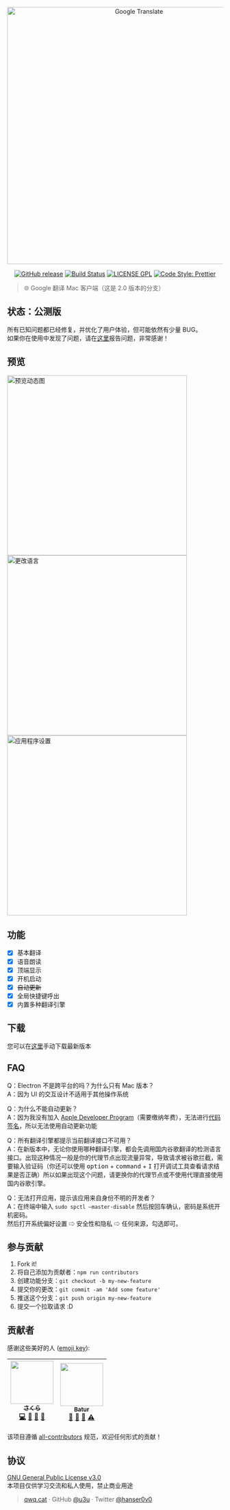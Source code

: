 <p align="center">
  <a href="https://github.com/MoeFE/GoogleTranslate">
    <img alt="Google Translate" src="https://i.loli.net/2018/07/01/5b38a1b1dcc25.png" width="600">
  </a>
</p>

<p align="center">
  <a href="https://github.com/MoeFE/GoogleTranslate/releases"><img alt="GitHub release" src="https://img.shields.io/github/release/MoeFE/GoogleTranslate.svg?style=for-the-badge"></a>
  <a href="https://travis-ci.org/MoeFE/GoogleTranslate"><img alt="Build Status" src="https://img.shields.io/travis/MoeFE/GoogleTranslate/dev.svg?style=for-the-badge"></a>
  <a href="./LICENSE"><img alt="LICENSE GPL" src="https://img.shields.io/badge/license-gpl-yellow.svg?style=for-the-badge"></a>
  <a href="https://github.com/prettier/prettier"><img alt="Code Style: Prettier" src="https://img.shields.io/badge/code_style-prettier-ff69b4.svg?style=for-the-badge"></a>
</p>

> 🌐 Google 翻译 Mac 客户端（这是 2.0 版本的分支）

## 状态：公测版

所有已知问题都已经修复，并优化了用户体验，但可能依然有少量 BUG。  
如果你在使用中发现了问题，请在[这里](https://github.com/MoeFE/GoogleTranslate/issues/new)报告问题，非常感谢！

## 预览

<img alt="预览动态图" src="https://i.loli.net/2018/07/17/5b4dfbda30200.gif" width="420">
<img alt="更改语言" src="https://i.loli.net/2018/07/17/5b4dfc253a5d7.png" width="420">
<img alt="应用程序设置" src="https://i.loli.net/2018/07/17/5b4dfc25357a1.png" width="420">

## 功能

- [x] 基本翻译
- [x] 语音朗读
- [x] 顶端显示
- [x] 开机启动
- [x] ~~自动更新~~
- [x] 全局快捷键呼出
- [x] 内置多种翻译引擎

## 下载

您可以在[这里](https://github.com/MoeFE/GoogleTranslate/releases/latest)手动下载最新版本

## FAQ

Q：Electron 不是跨平台的吗？为什么只有 Mac 版本？  
A：因为 UI 的交互设计不适用于其他操作系统

Q：为什么不能自动更新？  
A：因为我没有加入 [Apple Developer Program](https://developer.apple.com/programs/)（需要缴纳年费），无法进行[代码签名](https://electronjs.org/docs/tutorial/code-signing)，所以无法使用自动更新功能

Q：所有翻译引擎都提示当前翻译接口不可用？  
A：在新版本中，无论你使用哪种翻译引擎，都会先调用国内谷歌翻译的检测语言接口。出现这种情况一般是你的代理节点出现流量异常，导致请求被谷歌拦截，需要输入验证码（你还可以使用 <kbd>option</kbd> + <kbd>command</kbd> + <kbd>I</kbd> 打开调试工具查看请求结果是否正确）所以如果出现这个问题，请更换你的代理节点或不使用代理直接使用国内谷歌引擎。

Q：无法打开应用，提示该应用来自身份不明的开发者？  
A：在终端中输入 `sudo spctl –master-disable` 然后按回车确认，密码是系统开机密码。  
然后打开系统偏好设置 ⇨ 安全性和隐私 ⇨ 任何来源，勾选即可。

## 参与贡献

1.  Fork it!
2.  将自己添加为贡献者：`npm run contributors`
3.  创建功能分支：`git checkout -b my-new-feature`
4.  提交你的更改：`git commit -am 'Add some feature'`
5.  推送这个分支：`git push origin my-new-feature`
6.  提交一个拉取请求 :D

## 贡献者

感谢这些美好的人 ([emoji key](https://github.com/kentcdodds/all-contributors#emoji-key)):

<!-- ALL-CONTRIBUTORS-LIST:START - Do not remove or modify this section -->

<!-- prettier-ignore -->
| [<img src="https://avatars2.githubusercontent.com/u/20062482?v=4" width="100px;"/><br /><sub><b>さくら</b></sub>](https://qwq.cat)<br />[💻](https://github.com/MoeFE/GoogleTranslate/commits?author=u3u "Code") [📖](https://github.com/MoeFE/GoogleTranslate/commits?author=u3u "Documentation") [🎨](#design-u3u "Design") [🤔](#ideas-u3u "Ideas, Planning, & Feedback") | [<img src="https://avatars1.githubusercontent.com/u/9591690?v=4" width="100px;"/><br /><sub><b>Batur</b></sub>](https://github.com/Batur24)<br />[💬](#question-Batur24 "Answering Questions") [🐛](https://github.com/MoeFE/GoogleTranslate/issues?q=author%3ABatur24 "Bug reports") [🤔](#ideas-Batur24 "Ideas, Planning, & Feedback") [⚠️](https://github.com/MoeFE/GoogleTranslate/commits?author=Batur24 "Tests") |
| :---: | :---: |

<!-- ALL-CONTRIBUTORS-LIST:END -->

该项目遵循 [all-contributors](https://github.com/kentcdodds/all-contributors) 规范，欢迎任何形式的贡献！

## 协议

[GNU General Public License v3.0](./LICENSE)  
本项目仅供学习交流和私人使用，禁止商业用途

> [qwq.cat](https://qwq.cat) · GitHub [@u3u](https://github.com/u3u) · Twitter [@hanser0v0](https://twitter.com/hanser0v0)
